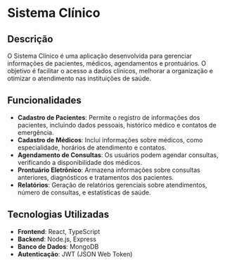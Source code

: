 # Sistema Clínico

## Descrição
O Sistema Clínico é uma aplicação desenvolvida para gerenciar informações de pacientes, médicos, agendamentos e prontuários. O objetivo é facilitar o acesso a dados clínicos, melhorar a organização e otimizar o atendimento nas instituições de saúde.

## Funcionalidades

- **Cadastro de Pacientes**: Permite o registro de informações dos pacientes, incluindo dados pessoais, histórico médico e contatos de emergência.
- **Cadastro de Médicos**: Inclui informações sobre médicos, como especialidade, horários de atendimento e contatos.
- **Agendamento de Consultas**: Os usuários podem agendar consultas, verificando a disponibilidade dos médicos.
- **Prontuário Eletrônico**: Armazena informações sobre consultas anteriores, diagnósticos e tratamentos dos pacientes.
- **Relatórios**: Geração de relatórios gerenciais sobre atendimentos, número de consultas, e estatísticas de saúde.

## Tecnologias Utilizadas

- **Frontend**: React, TypeScript
- **Backend**: Node.js, Express
- **Banco de Dados**: MongoDB
- **Autenticação**: JWT (JSON Web Token)


